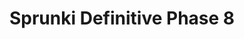 ---
slug: sprunki-definitive-phase-8-1957
title: Sprunki Definitive Phase 8
description: "Sprunki Definitive Phase 8 is an exciting online game. Play for free directly in your browser!"
icon: /images/popular_mods/Sprunki Definitive Phase 8.png
url: https://wowtbc.net/sprunkin/definitive-phase8/index.html
previewImage: /images/popular_mods/Sprunki Definitive Phase 8.png
type: popular mods

# SEO配置
seo:
  title: "Sprunki Definitive Phase 8 - Play Free Online Game | Fun Browser Games"
  description: "Sprunki Definitive Phase 8 - Play this fun online game for free in your browser. No download required!"
  ogImage: "/images/popular_mods/Sprunki Definitive Phase 8.png"
  keywords: "sprunki-definitive-phase-8-1957, online game, browser game, free game, popular mods game, play online"

videoUrls:
  - https://www.youtube.com/embed/example1
  - https://www.youtube.com/embed/example2

whyPlay:
  title: "Why Play Sprunki Definitive Phase 8?"
  items:
    - "Immersive Gameplay: Sprunki Definitive Phase 8 offers an engaging and immersive gaming experience that will keep you entertained for hours"
    - "Challenging Levels: Test your skills with increasingly difficult challenges and obstacles"
    - "Beautiful Graphics: Enjoy stunning visuals and smooth animations that bring the game world to life"
    - "Regular Updates: New content and features are added regularly to keep the game fresh and exciting"
    - "Free to Play: Experience all the fun without spending a penny"
    - "Community Features: Connect with other players, share strategies, and compete for high scores"
    - "Cross-Platform: Play on any device with a web browser, no downloads required"

features:
  title: "Key Features of Sprunki Definitive Phase 8"
  image: "/images/popular_mods/Sprunki Definitive Phase 8.png"
  items:
    - "Intuitive Controls: Easy to learn controls make Sprunki Definitive Phase 8 accessible for players of all skill levels"
    - "Multiple Game Modes: Enjoy various gameplay options that provide different challenges and experiences"
    - "Character Customization: Personalize your gaming experience with unique characters and items"
    - "Achievement System: Complete special tasks to earn rewards and recognition"
    - "Leaderboards: Compete with players worldwide and see who can achieve the highest scores"

characteristics:
  title: "Game Characteristics"
  image: "/images/popular_mods/Sprunki Definitive Phase 8.png"
  items:
    - "Genre: Popular mods game with elements of strategy and skill"
    - "Difficulty: Suitable for both casual gamers and those seeking a challenge"
    - "Play Time: Quick sessions or extended gameplay, depending on your preference"
    - "Art Style: Vibrant and engaging visuals that enhance the gaming experience"
    - "Sound Design: Immersive audio that complements the gameplay perfectly"

info: "Sprunki Definitive Phase 8 is an exciting online game that offers players a unique and engaging gaming experience. With its intuitive controls, stunning visuals, and challenging gameplay, Sprunki Definitive Phase 8 provides hours of entertainment for players of all ages and skill levels. Whether you're looking for a quick gaming session during a break or an extended play session, Sprunki Definitive Phase 8 delivers an immersive experience that will keep you coming back for more. The game features multiple levels of increasing difficulty, ensuring that players are constantly challenged as they progress. With regular updates adding new content and features, Sprunki Definitive Phase 8 remains fresh and exciting, providing endless entertainment options for its growing community of players."

howToPlayIntro: "Welcome to Sprunki Definitive Phase 8! This guide will walk you through the basics and help you master the game. Whether you're a beginner or looking to improve your skills, these tips and instructions will enhance your gaming experience."

howToPlaySteps:
  - title: "Getting Started"
    description: "Begin your Sprunki Definitive Phase 8 adventure by familiarizing yourself with the controls. Use your keyboard or mouse to navigate through the game interface. The tutorial will guide you through the basic mechanics and help you understand the objectives."
  - title: "Understanding the Objectives"
    description: "In Sprunki Definitive Phase 8, your main goal is to progress through levels by completing specific objectives. Each level presents unique challenges that require different strategies and approaches."
  - title: "Mastering the Controls"
    description: "Practice using the controls to improve your precision and reaction time. Sprunki Definitive Phase 8 requires quick reflexes and strategic thinking to overcome obstacles and defeat opponents."
  - title: "Utilizing Power-ups"
    description: "Collect power-ups throughout the game to enhance your abilities and overcome difficult challenges. Each power-up offers unique advantages that can be crucial for success."
  - title: "Developing Strategies"
    description: "As you progress in Sprunki Definitive Phase 8, develop effective strategies for different scenarios. Analyze patterns, anticipate challenges, and adapt your approach to maximize your performance."

faq:
  title: "Frequently Asked Questions about Sprunki Definitive Phase 8"
  items:
    - question: "Is Sprunki Definitive Phase 8 free to play?"
      answer: "Yes, Sprunki Definitive Phase 8 is completely free to play directly in your web browser. No downloads or purchases are required to enjoy the full game experience."
    - question: "Can I play Sprunki Definitive Phase 8 on mobile devices?"
      answer: "Yes, Sprunki Definitive Phase 8 is optimized for both desktop and mobile play. You can enjoy the game on any device with a web browser and internet connection."
    - question: "Are there any in-game purchases?"
      answer: "While Sprunki Definitive Phase 8 is free to play, there may be optional in-game purchases available for cosmetic items or additional features that don't affect core gameplay."
    - question: "How often is Sprunki Definitive Phase 8 updated?"
      answer: "The developers regularly update Sprunki Definitive Phase 8 with new content, features, and improvements based on player feedback and game performance."
    - question: "Can I play Sprunki Definitive Phase 8 offline?"
      answer: "Currently, Sprunki Definitive Phase 8 requires an internet connection to play as it's a browser-based online game."
    - question: "Is Sprunki Definitive Phase 8 suitable for children?"
      answer: "Yes, Sprunki Definitive Phase 8 is designed to be family-friendly and suitable for players of all ages."
    - question: "How do I report bugs or issues?"
      answer: "If you encounter any problems while playing Sprunki Definitive Phase 8, you can report them through the game's support page or contact the developers directly through their website."
    - question: "Still Have Questions?"
      answer: "If you have additional questions about Sprunki Definitive Phase 8 that aren't covered in this FAQ, please visit our support center or contact our customer service team for assistance."
---